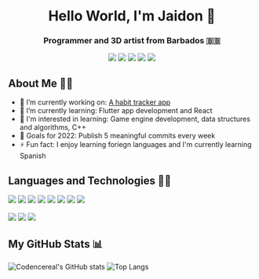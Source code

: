 <h1 align="center">Hello World, I'm Jaidon 👋</h1>
<h3 align="center">Programmer and 3D artist from Barbados 🇧🇧</h3>
<div align="center">
<a href="https://www.linkedin.com/in/jaidonnelson"><img src="https://img.shields.io/badge/LinkedIn-%230A66C2?style=for-the-badge&logo=LinkedIn"></img></a>
<a href="https://www.twitter.com/codencereal"><img src="https://img.shields.io/badge/Twitter-%231DA1F2?style=for-the-badge&logo=Twitter&logoColor=white"></img></a>
<a href="https://www.instagram.com/codencereal"><img src="https://img.shields.io/badge/Instagram-%23E4405F?style=for-the-badge&logo=Instagram&logoColor=white"></img></a>
<a href="mailto:jaidonkdnelson@gmail.com"><img src="https://img.shields.io/badge/Email-%234A7DFF?style=for-the-badge&logo=gmail&logoColor=white"/></a>
<a href="https://t.me/codencereal"><img src=https://img.shields.io/badge/Telegram-%2326A5E4?style=for-the-badge&logo=Telegram&logoColor=white"></img></a>
</div>

## About Me 🙋‍♂️

<!-- TODO: Make this look more engaging -->

- 🔭 I’m currently working on: [A habit tracker app](https://github.com/codencereal/simpl-habits)
- 🌱 I’m currently learning: Flutter app development and React
- 🌴 I'm interested in learning: Game engine development, data structures and algorithms, C++
- 🥅 Goals for 2022: Publish 5 meaningful commits every week
- ⚡ Fun fact: I enjoy learning foriegn languages and I'm currently learning Spanish

## Languages and Technologies 👨‍💻

<div align="left">
<img src="https://img.shields.io/badge/HTML-%23E34F26?style=for-the-badge&logo=html5&labelColor=262626"></img>
<img src="https://img.shields.io/badge/CSS-%231572B6?style=for-the-badge&logo=css3&logoColor=48B0F1&labelColor=262626"></img>
<img src="https://img.shields.io/badge/SASS/SCSS-%23CC6699?style=for-the-badge&logo=sass&labelColor=262626"></img>
<img src="https://img.shields.io/badge/JavaScript-%23F7DF1E?style=for-the-badge&logo=javascript&labelColor=262626"></img>
<img src="https://img.shields.io/badge/Node.js-%23339933?style=for-the-badge&logo=node.js&labelColor=262626"></img>
<img src="https://img.shields.io/badge/Flutter-%2302569B?style=for-the-badge&logo=flutter&logoColor=1DA1F2&labelColor=262626"></img>
<img src="https://img.shields.io/badge/React-%2361DAFB?style=for-the-badge&logo=react&labelColor=262626"></img>
<img src="https://img.shields.io/badge/C++-%2300599C?style=for-the-badge&logo=cplusplus&logoColor=3ba9f7&labelColor=262626"></img>
<br>
<br>
<img src="https://img.shields.io/badge/Git-%23F05032?style=for-the-badge&logo=git&labelColor=262626"></img>
<img src="https://img.shields.io/badge/VSCode-%23007ACC?style=for-the-badge&logo=visualstudiocode&logoColor=007ACC&labelColor=262626"></img>
<img src="https://img.shields.io/badge/Figma-%23F24E1E?style=for-the-badge&logo=figma&logoColor=ffffff&labelColor=262626"></img>
</div>

## My GitHub Stats 📊

<!-- TODO: Align theses so that they are below one another instead of side by side-->

![Codencereal's GitHub stats](https://github-readme-stats.vercel.app/api?username=codencereal&theme=dark)
![Top Langs](https://github-readme-stats.vercel.app/api/top-langs/?username=codencereal&theme=dark)
